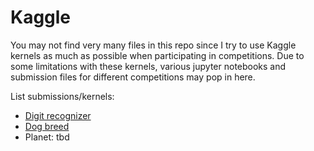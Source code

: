 # Kaggle
You may not find very many files in this repo since I try to use Kaggle kernels as much as possible when participating in competitions. Due to some limitations with these kernels, various jupyter notebooks and submission files for different competitions may pop in here.

List submissions/kernels:
* [Digit recognizer](https://www.kaggle.com/c/digit-recognizer/submissions?sortBy=date&group=all&page=1)
* [Dog breed](https://www.kaggle.com/stefanbuenten/dog-breed-test-with-fastai/notebook)
* Planet: tbd
